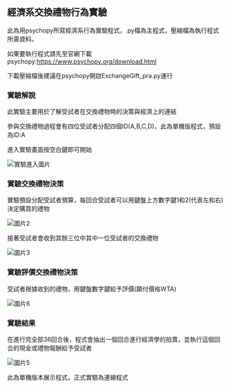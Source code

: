 ## 經濟系交換禮物行為實驗
此為用psychopy所寫經濟系行為實驗程式，.py檔為主程式，壓縮檔為執行程式所需資料。

如果要執行程式請先至官網下載psychopy:https://www.psychopy.org/download.html

下載壓縮檔後建議在psychopy開啟ExchangeGift_pra.py運行


### 實驗解說
此實驗主要用於了解受試者在交換禮物時的決策與經濟上的連結

參與交換禮物過程會有四位受試者分配四個ID(A,B,C,D)，此為單機版程式，預設為ID:A

進入實驗畫面按空白鍵即可開始

![實驗進入圖片](https://user-images.githubusercontent.com/45162673/133564121-c4b1aa4d-9166-41f6-a35d-c3f8ade528ff.jpg)

### 實驗交換禮物決策
實驗預設分配受試者預算，每回合受試者可以用鍵盤上方數字鍵1和2(代表左和右)決定購買的禮物

![圖片2](https://user-images.githubusercontent.com/45162673/133565009-6dce6da1-4717-4b75-81da-1b6dd930c0e4.jpg)

接著受試者會收到其餘三位中其中一位受試者的交換禮物

![圖片3](https://user-images.githubusercontent.com/45162673/133565379-b10d2074-633a-4588-ae98-27ad18ab027b.jpg)

### 實驗評價交換禮物決策
受試者根據收到的禮物，用鍵盤數字鍵給予評價(願付價格WTA)

![圖片6](https://user-images.githubusercontent.com/45162673/133566131-ac6b54e5-67af-44cf-8966-85ea95eb80b2.jpg)

### 實驗結果
在進行完全部36回合後，程式會抽出一個回合進行經濟學的拍賣，並執行這個回合的現金或禮物報酬給予受試者

![圖片5](https://user-images.githubusercontent.com/45162673/133565923-d293bef7-d2a6-4683-9cd8-4aea9b056266.jpg)

此為單機版本展示程式，正式實驗為連線程式

